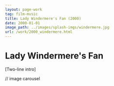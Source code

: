 ```yaml
---
layout: page-work
tag: film-music
title: Lady Windermere's Fan (2000)
date: 2000-01-01
image_path: ../images/splash-imgs/windermere.jpg
url: /work/2000_windermere.html
---
```

# Lady Windermere's Fan

[Two-line intro]

// image carousel
